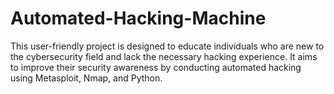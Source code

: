 # Automated-Hacking-Machine
This user-friendly project is designed to educate individuals who are new to the cybersecurity field and lack the necessary hacking experience. It aims to improve their security awareness by conducting automated hacking using Metasploit, Nmap, and Python.
